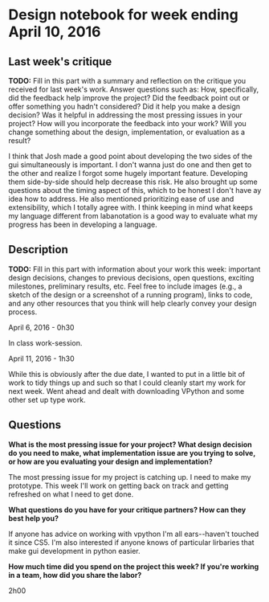 # Design notebook for week ending April 10, 2016

## Last week's critique

**TODO:** Fill in this part with a summary and reflection on the critique you
received for last week's work. Answer questions such as:  How, specifically, did
the feedback help improve the project? Did the feedback point out or offer
something you hadn't considered? Did it help you make a design decision? Was it 
helpful in addressing the most pressing issues in your project? How will you
incorporate the feedback into your work? Will you change something about the 
design, implementation, or evaluation as a result?

I think that Josh made a good point about developing the two sides of the gui 
simultaneously is important. I don't wanna just do one and then get to the other 
and realize I forgot some hugely important feature. Developing them side-by-side
should help decrease this risk. He also brought up some questions about the
timing aspect of this, which to be honest I don't have ay idea how to address. 
He also mentioned prioritizing ease of use and extensibility, which I totally
agree with. I think keeping in mind what keeps my language different from
labanotation is a good way to evaluate what my progress has been in developing
a language.

## Description

**TODO:** Fill in this part with information about your work this week:
important design decisions, changes to previous decisions, open questions,
exciting milestones, preliminary results, etc. Feel free to include images
(e.g., a sketch of the design or a screenshot of a running program), links to
code, and any other resources that you think will help clearly convey your
design process.

April 6, 2016 - 0h30

In class work-session.

April 11, 2016 - 1h30

While this is obviously after the due date, I wanted to put in a little bit of work 
to tidy things up and such so that I could cleanly start my work for next week.
Went ahead and dealt with downloading VPython and some other set up type work.

## Questions

**What is the most pressing issue for your project? What design decision do
you need to make, what implementation issue are you trying to solve, or how
are you evaluating your design and implementation?**

The most pressing issue for my project is catching up. I need to make my 
prototype. This week I'll work on getting back on track and getting 
refreshed on what I need to get done.

**What questions do you have for your critique partners? How can they best help
you?**

If anyone has advice on working with vpython I'm all ears--haven't touched it since
CS5. I'm also interested if anyone knows of particular lirbaries that make gui
development in python easier.


**How much time did you spend on the project this week? If you're working in a
team, how did you share the labor?**

2h00
